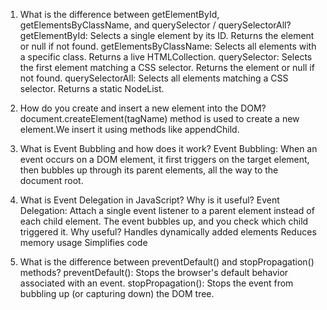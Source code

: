 
1. What is the difference between getElementById, getElementsByClassName, and querySelector / querySelectorAll? 
getElementById: Selects a single element by its ID. Returns the element or null if not found.
getElementsByClassName: Selects all elements with a specific class. Returns a live HTMLCollection.
querySelector: Selects the first element matching a CSS selector. Returns the element or null if not found.
querySelectorAll: Selects all elements matching a CSS selector. Returns a static NodeList.

2. How do you create and insert a new element into the DOM?
document.createElement(tagName) method is used to create a new element.We insert it using methods like appendChild.

3. What is Event Bubbling and how does it work? 
Event Bubbling: When an event occurs on a DOM element, it first triggers on the target element, then bubbles up through its parent elements, all the way to the document root.

4. What is Event Delegation in JavaScript? Why is it useful? 
Event Delegation: Attach a single event listener to a parent element instead of each child element. The event bubbles up, and you check which child triggered it. Why useful? Handles dynamically added elements Reduces memory usage Simplifies code

5. What is the difference between preventDefault() and stopPropagation() methods? 
preventDefault(): Stops the browser's default behavior associated with an event. 
stopPropagation(): Stops the event from bubbling up (or capturing down) the DOM tree.

